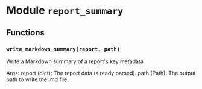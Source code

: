 # Module `report_summary`

## Functions

### `write_markdown_summary(report, path)`

Write a Markdown summary of a report's key metadata.

Args:
    report (dict): The report data (already parsed).
    path (Path): The output path to write the .md file.
